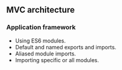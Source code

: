 ## MVC architecture

### Application framework
* Using ES6 modules.
* Default and named exports and imports.
* Aliased module imports.
* Importing specific or all modules.
